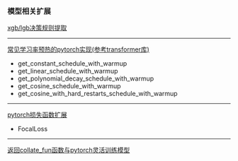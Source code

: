 ### 模型相关扩展

[xgb/lgb决策规则提取](../I_Model/classic_ML_model/gather_集成学习算法/提升算法_boosting/决策规则提取_extend)

***

[常见学习率预热的pytorch实现(参考transformer库)](../E_PyTorch/高阶操作及深度学习相关理论/torch.optim优化算法/学习率调整/学习率预热)

* get_constant_schedule_with_warmup
* get_linear_schedule_with_warmup
* get_polynomial_decay_schedule_with_warmup
* get_cosine_schedule_with_warmup
* get_cosine_with_hard_restarts_schedule_with_warmup

***

[pytorch损失函数扩展](../E_PyTorch/高阶操作及深度学习相关理论/torch.nn神经网络模块/损失函数/扩展)

* FocalLoss

***

[返回collate_fun函数与pytorch灵活训练模型](../K_demo/_way_of_training_bert/pytorch_base.ipynb)